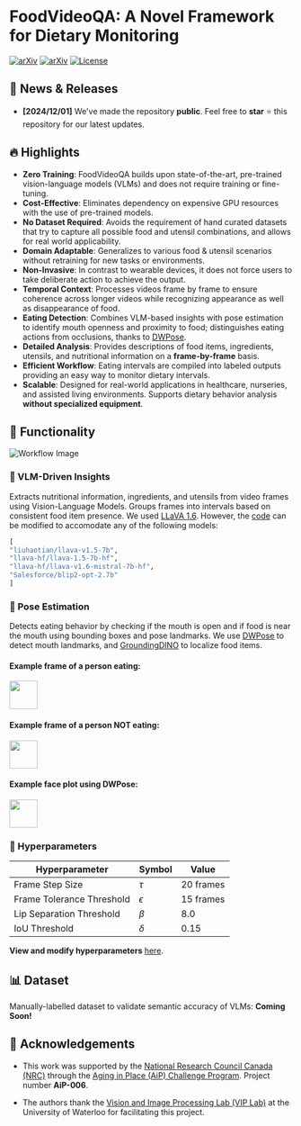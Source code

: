 # FoodVideoQA: A Novel Framework for Dietary Monitoring

[![arXiv](https://img.shields.io/badge/CVIS_Publication-Coming_Soon-1eaaaf?logo=livejournal&logoColor=1eaaaf)](https://openjournals.uwaterloo.ca/index.php)
[![arXiv](https://img.shields.io/badge/Arxiv-Coming_Soon-b31b1b.svg?logo=arXiv)](https://arxiv.org/abs)
[![License](https://img.shields.io/badge/Code%20License-Creative_Commons_NC-gree)](https://github.com/isobarbaric/FoodVideoQA/blob/main/LICENSE)


## 📢 News & Releases
- **[2024/12/01]** We've made the repository **public**. Feel free to **star** ⭐ this repository for our latest updates.

## 🔥 Highlights

- **Zero Training**: FoodVideoQA builds upon state-of-the-art, pre-trained vision-language models (VLMs) and does not require training or fine-tuning.
- **Cost-Effective**: Eliminates dependency on expensive GPU resources with the use of pre-trained models.
- **No Dataset Required**: Avoids the requirement of hand curated datasets that try to capture all possible food and utensil combinations, and allows for real world applicability.  
- **Domain Adaptable**: Generalizes to various food & utensil scenarios without retraining for new tasks or environments.
- **Non-Invasive**:  In contrast to wearable devices, it does not force users to take deliberate action to achieve the output.
- **Temporal Context**: Processes videos frame by frame to ensure coherence across longer videos while recognizing appearance as well as disappearance of food.
- **Eating Detection**: Combines VLM-based insights with pose estimation to identify mouth openness and proximity to food; distinguishes eating actions from occlusions, thanks to [DWPose](https://github.com/IDEA-Research/DWPose).
- **Detailed Analysis**: Provides descriptions of food items, ingredients, utensils, and nutritional information on a **frame-by-frame** basis.
- **Efficient Workflow**: Eating intervals are compiled into labeled outputs providing an easy way to monitor dietary intervals.
- **Scalable**: Designed for real-world applications in healthcare, nurseries, and assisted living environments. Supports dietary behavior analysis **without specialized equipment**.

## 🚀 Functionality  

![Workflow Image](https://github.com/isobarbaric/FoodVideoQA/blob/main/assets/VLM_Image.png)

### 🧩 VLM-Driven Insights
Extracts nutritional information, ingredients, and utensils from video frames using Vision-Language Models. Groups frames into intervals based on consistent food item presence. We used [LLaVA 1.6](https://huggingface.co/liuhaotian/llava-v1.6-34b). However, the [code](https://github.com/isobarbaric/FoodVideoQA/blob/main/vlm/generation/models.py) can be modified to accomodate any of the following models:
```python
[
"liuhaotian/llava-v1.5-7b",
"llava-hf/llava-1.5-7b-hf",
"llava-hf/llava-v1.6-mistral-7b-hf", 
"Salesforce/blip2-opt-2.7b"
]
```

### 🤖 Pose Estimation
Detects eating behavior by checking if the mouth is open and if food is near the mouth using bounding boxes and pose landmarks. We use [DWPose](https://github.com/IDEA-Research/DWPose) to detect mouth landmarks, and [GroundingDINO](https://github.com/IDEA-Research/GroundingDINO) to localize food items.

#### Example frame of a person eating:
<img src="https://github.com/isobarbaric/FoodVideoQA/blob/main/assets/eating.png" width="50">

#### Example frame of a person NOT eating:
<img src="https://github.com/isobarbaric/FoodVideoQA/blob/main/assets/not-eating.png" width="50">

#### Example face plot using DWPose:
<img src="https://github.com/isobarbaric/FoodVideoQA/blob/main/assets/face-plot.png" width="50">


### 🔧 Hyperparameters  

| **Hyperparameter**          | **Symbol** | **Value**        |  
|------------------------------|------------|------------------|  
| Frame Step Size              | $\tau$     | 20 frames        |  
| Frame Tolerance Threshold    | $\epsilon$ | 15 frames        |  
| Lip Separation Threshold     | $\beta$    | 8.0              |  
| IoU Threshold                | $\delta$   | 0.15             |  

**View and modify hyperparameters** [here](https://github.com/isobarbaric/FoodVideoQA/blob/main/hyperparameters.py).

## 📊 Dataset
Manually-labelled dataset to validate semantic accuracy of VLMs: **Coming Soon!**



## 🙏 Acknowledgements
- This work was supported by the [National Research Council Canada (NRC)](https://nrc.canada.ca/en) through the
[Aging in Place (AiP) Challenge Program](https://nrc.canada.ca/en/research-development/research-collaboration/programs/aging-place-challenge-program). Project number **AiP-006**.

- The authors thank the [Vision and Image Processing Lab (VIP Lab)](https://uwaterloo.ca/vision-image-processing-lab/) at the University of Waterloo for facilitating this project.


